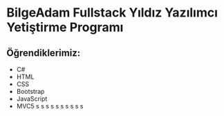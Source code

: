 # BilgeAdam Fullstack Yıldız Yazılımcı Yetiştirme Programı

## Öğrendiklerimiz:
  * C#
  * HTML
  * CSS
  * Bootstrap
  * JavaScript
  * MVC5
s
s
s
s
s
s
s
s
s
s
